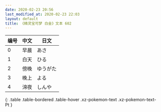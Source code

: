 ```yaml
---
date: 2020-02-23 20:56
last_modified_at: 2020-02-23 22:03
layout: default
title: 《精灵宝可梦 白金》文本 602
---
```

| 编号 | 中文 | 日文 |
| ---- | ---- | ---- |
| 0 | 早晨 | あさ |
| 1 | 白天 | ひる |
| 2 | 傍晚 | ゆうがた |
| 3 | 晚上 | よる |
| 4 | 淿夜 | しんや |
{: .table .table-bordered .table-hover .xz-pokemon-text .xz-pokemon-text-Pt }